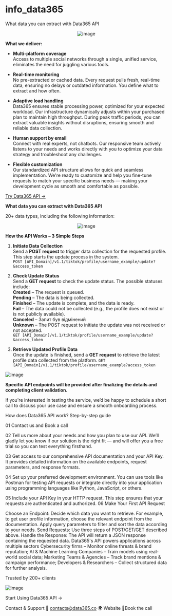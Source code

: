 # info_data365
What data you can extract with Data365 API

<p align="center">
  <img src="https://github.com/user-attachments/assets/30df924c-a66b-48a2-9015-c9824f45a139" alt="image" />
</p>

**What we deliver:**

- **Multi-platform coverage**  
  Access to multiple social networks through a single, unified service, eliminates the need for juggling various tools.

- **Real-time monitoring**  
  No pre-extracted or cached data. Every request pulls fresh, real-time data, ensuring no delays or outdated information. You define what to extract and how often.

- **Adaptive load handling**  
  Data365 ensures stable processing power, optimized for your expected workload. Our infrastructure dynamically adjusts within your purchased plan to maintain high throughput. During peak traffic periods, you can extract valuable insights without disruptions, ensuring smooth and reliable data collection.

- **Human support by email**  
  Connect with real experts, not chatbots. Our responsive team actively listens to your needs and works directly with you to optimize your data strategy and troubleshoot any challenges.

- **Flexible customization**  
  Our standardized API structure allows for quick and seamless implementation. We're ready to customize and help you fine-tune requests to match your specific business needs — making your development cycle as smooth and comfortable as possible.


[Try Data365 API →](https://data365.co)

**What data you can extract with Data365 API**

20+ data types, including the following information:

<p align="center">
  <img src="https://github.com/user-attachments/assets/a6c3415e-7201-4f1c-8744-ad2621996dd7" alt="image" />
</p>

**How the API Works – 3 Simple Steps**

1. **Initiate Data Collection**  
   Send a **POST request** to trigger data collection for the requested profile. This step starts the update process in the system.  
   `POST [API_Domain]/v1.1/tiktok/profile/username_example/update?&access_token`

2. **Check Update Status**  
   Send a **GET request** to check the update status. The possible statuses include:  
   **Created** – The request is queued.  
   **Pending** – The data is being collected.  
   **Finished** – The update is complete, and the data is ready.  
   **Fail** – The data could not be collected (e.g., the profile does not exist or is not publicly available).  
   **Canceled** – Запит був відмінений  
   **Unknown** – The POST request to initiate the update was not received or not accepted.  
   `GET [API_Domain]/v1.1/tiktok/profile/username_example/update?&access_token`

3. **Retrieve Updated Profile Data**  
   Once the update is finished, send a **GET request** to retrieve the latest profile data collected from the platform.
   `GET [API_Domain]/v1.1/tiktok/profile/username_example?access_token`


![image](https://github.com/user-attachments/assets/77847f0a-6d20-492e-a617-86ee6b66c8e7)

**Specific API endpoints will be provided after finalizing the details and completing client validation.**

If you're interested in testing the service, we’d be happy to schedule a short call to discuss your use case and ensure a smooth onboarding process.

How does Data365 API work?
Step-by-step guide

01
Contact us and Book a call

02
Tell us more about your needs and how you plan to use our API. We’ll gladly let you know if our solution is the right fit — and will offer you a free trial so you can test everything firsthand.


03
Get access to our comprehensive API documentation and your API Key. It provides detailed information on the available endpoints, request parameters, and response formats.


04
Set up your preferred development environment. You can use tools like Postman for testing API requests or integrate directly into your application using programming languages like Python, JavaScript, or others.


05
Include your API Key in your HTTP request. This step ensures that your requests are authenticated and authorized.
06
Make Your First API Request


Choose an Endpoint: Decide which data you want to retrieve. For example, to get user profile information, choose the relevant endpoint from the documentation.
Apply query parameters to filter and sort the data according to your needs.
Send Requests: Use three steps of POST/GET/GET described above. 
Handle the Response: The API will return a JSON response containing the requested data.
Data365's API powers applications across multiple sectors
Cybersecurity firms – Monitor online threats & brand reputation;
AI & Machine Learning Companies – Train models using real-world social data;
Marketing Teams & Agencies – Track brand mentions & campaign performance;
Developers & Researchers – Collect structured data for further analysis.

Trusted by 200+ clients

![image](https://github.com/user-attachments/assets/954894d4-c693-4d51-8a26-caa7f43b4e11)

Start Using Data365 API →

Contact & Support
📧 contacts@data365.co
🌍 Website
🔗Book the call  






